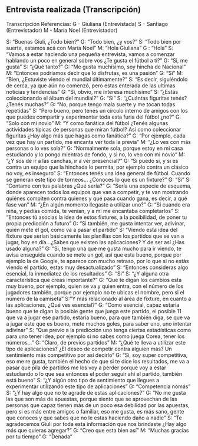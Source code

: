 
## Entrevista realizada (Transcripción)
Transcripción
Referencias:
G - Giuliana (Entrevistada)
S -  Santiago (Entrevistador)
M - María Noel (Entrevistador)

S: “Buenas Giuli, ¿Todo bien?”
G: “Todo bien, ¿y vos?”
S: “Todo bien por suerte, estamos acá con María Noel”
M: “Hola Giuliana”
G : “Hola”
S: “Vamos a estar haciendo una pequeña entrevista, vamos a comenzar hablando un poco en general sobre vos ¿Te gusta el fútbol a ti?”
G: “Si, me gusta”
S: “¿Qué tanto?”
G: “Me gusta muchísimo, soy hincha de Nacional”
M: “Entonces podríamos decir que lo disfrutas, es una pasión”
G: “Si”
M: “Bien, ¿Estuviste viendo el mundial últimamente?”
S: “Es decir, siguiéndolo de cerca, ya que aún no comenzó, pero estas enterada de las ultimas noticias y tendencias”
G: “Si, obvio, me interesa muchísimo”
S: “¿Estás coleccionando el álbum del mundial?”
G: “Si”
S: “¿Cuántas figuritas tenés? ¿Tenés muchas?”
G: “No, porque tengo mala suerte y me tocan todas repetidas”
S: “Pero bueno, pero tenés un círculo interno de amigos con los que puedes compartir y experimentar toda esta furia del fútbol ¿no?”
G: “Solo con mi novio”
M: “Y como fanática del fútbol ¿Tenés algunas actividades típicas de personas que miran fútbol? Así como coleccionar figuritas ¿Hay algo más que hagas como fanática?”
G: “Por ejemplo, cada vez que hay un partido, me encanta ver toda la previa”
M: “¿Lo ves con más personas o lo ves sola?”
G: “Normalmente sola, porque estoy en mi casa estudiando y lo pongo mientras de fondo, y si no, lo veo con mi novio”
M: “¿Y sos de ir a las canchas, ir a ver presencial?”
G: “Sí puedo sí, y si es contra un equipo que la hinchada lo permita, por ejemplo contra un clásico no voy, es inseguro”
S: “Entonces tenés una idea general de fútbol. Cuando se generan este tipo de torneos… ¿Conoces lo que es un fixture?”
G: “Si”
S: “Contame con tus palabras ¿Qué sería?”
G: “Sería una especie de esquema, donde aparecen todos los equipos que van a competir, y te van mostrando quiénes compiten contra quienes y qué pasa cuando gana, es decir, a qué fase van”
M: “¿En algún momento llegaste a utilizar uno?”
G: “Si cuando era niña, y pedías comida, te venían, y a mi me encantaba completarlos”
S: “Entonces tú asocias la idea de estos fixtures, a la posibilidad, de poner tu propia predicción a futuro”
G: “Si también, me gusta intentar ver, adivinar, quién mete el gol, como va a pasar el partido”
S: “Viendo esta idea del fixture que serían básicamente las planillas con los partidos que se van a jugar, hoy en día…¿Sabes que existen las aplicaciones? Y de ser así ¿Has usado alguna?”
G: “Si, tengo una que me gusta mucho para ir viendo, te avisa enseguida cuando se mete un gol, así que esta bueno, porque por ejemplo la de Google, te aparece con mucho retraso,
por lo que si no estás viendo el partido, estas muy desactualizado”
S: “Entonces consideras algo esencial, la inmediatez de los resultados”
G: “Si”
S: “¿Y alguna otra característica que creas importante?”
G: “Que te digan los cambios esta muy bueno, por ejemplo, quien se va y quien entra, con el número de los jugadores también, porque por ejemplo no te ubicas el nombre, pero si el número de la camiseta”
S:”Y más relacionado al área de fixture, en cuanto a las aplicaciones, ¿Qué ves esencial?”
G: “Como esencial, capaz estaría bueno que te digan la posible gente que juega este partido, el posible 11 que va a jugar ese partido, estaría bueno, para que también diga, se que va a jugar este que es bueno, mete muchos goles, para saber uno, uno intentar adivinar”
S: “Que previo a la predicción uno tenga ciertas estadísticas como para uno tener idea, por ejemplo si no sabes como juega Corea, tener los números…”
G: “Claro, de previos partidos”
M: “¿Qué te lleva a utilizar este tipo de aplicaciones? ¿El deseo de competir contra alguien más? Un sentimiento más competitivo por así decirlo”
G: “Si, soy super competitiva, eso me re gusta, también el hecho de que si te dice los resultados, me va a pasar que pila de partidos me los voy a perder porque voy a estar estudiando o lo que sea entonces el poder seguir ahí el partido, también está bueno”
S: “¿Y algún otro tipo de sentimiento que llegues a experimentar utilizando este tipo de aplicaciones”
G: “Competencia nomás”
S: “¿Y hay algo que no te agrade de estas aplicaciones?”
G: “No me gusta las que son más de apuestas, porque siento que se aprovechan de las personas que capaz tienen más de un poco esa debilidad por las apuestas, pero si es más entre amigos o familiar, eso me gusta, es más sano, gente que conoces y que sabes que no le estas haciendo daño a nadie”
S: “Te agradecemos Giuli por toda esta información que nos brindaste ¿Hay algo más que quieras agregar?”
G: “Creo que esta bien así”
M: “Muchas gracias por tu tiempo”
G: “Denada”  


